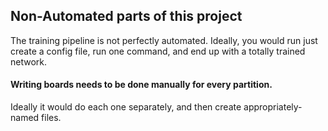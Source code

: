 ## Non-Automated parts of this project

The training pipeline is not perfectly automated. Ideally, you would run just create a config file, run one command, and end up with a totally trained network.

#### Writing boards needs to be done manually for every partition.
Ideally it would do each one separately, and then create appropriately-named files.

